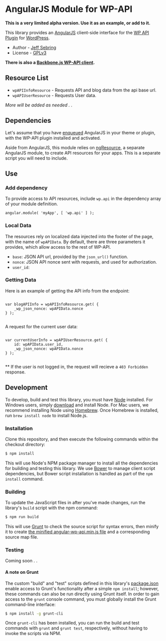 AngularJS Module for WP-API
============================

**This is a very limited alpha version. Use it as an example, or add to it.**

This library provides an [AngularJS](https://angularjs.org/) client-side interface for the [WP API Plugin](https://github.com/WP-API/WP-API) for [WordPress](http://wordpress.org).

* Author - [Jeff Sebring](http://jeffsebring.com)
* License - [GPLv3](http://www.gnu.org/licenses/gpl-3.0.html)


**There is also a [Backbone.js WP-API client](https://github.com/WP-API/client-js).**

## Resource List

* `wpAPIInfoResource` - Requests API and blog data from the api base url.
* `wpAPIUserResource` - Requests User data.

*More will be added as needed . .*

## Dependencies

Let's assume that you have [enqueued](http://codex.wordpress.org/Function_Reference/wp_enqueue_script) AngularJS in your theme or plugin, with the WP-API plugin installed and activated.

Aside from AngularJS, this module relies on [ngResource](https://github.com/angular/bower-angular-resource), a separate AngularJS module, to create API resources for your apps. This is a separate script you will need to include.


## Use

### Add dependency

To provide access to API resources, include `wp.api` in the dependency array of your module definition.

```
angular.module( 'myApp', [ 'wp.api' ] );

```


### Local Data

The resources rely on localized data injected into the footer of the page, with the name of `wpAPIData`. By default, there are three parameters it provides, which allow access to the rest of WP-API.

* `base`: JSON API url, provided by the `json_url()` function.
* `nonce`: JSON API nonce sent with requests, and used for authorization.
* `user_id`: 

### Getting Data

Here is an example of getting the API info from the endpoint:


```

var blogAPIInfo = wpAPIInfoResource.get( {
	_wp_json_nonce: wpAPIData.nonce
} );


```

A request for the current user data:

```

var currentUserInfo = wpAPIUserResource.get( {
	id: wpAPIData.user_id,
	_wp_json_nonce: wpAPIData.nonce
} );


```

** If the user is not logged in, the request will recieve a `403 Forbidden` response.


## Development

To develop, build and test this library, you must have [Node](http://nodejs.org) installed. For Windows users, simply [download](http://nodejs.org/download/) and install Node. For Mac users, we recommend installing Node using [Homebrew](http://mxcl.github.com/homebrew/). Once Homebrew is installed, run `brew install node` to install Node.js.


### Installation

Clone this repository, and then execute the following commands within the checkout directory:

```bash
$ npm install
```

This will use Node's NPM package manager to install all the dependencies for building and testing this library. We use [Bower](http://bower.io) to manage client script dependencies, but Bower script installation is handled as part of the `npm install` command.


### Building

To update the JavaScript files in after you've made changes, run the library's `build` script with the npm command:

```bash
$ npm run build
```

This will use [Grunt](http://gruntjs.com) to check the source script for syntax errors, then minify it to create [the minified angular-wp-api.min.js file](angular-wp-api.min.js) and a corresponding source map file.


### Testing

Coming soon . .


#### A note on Grunt

The custom "build" and "test" scripts defined in this library's [package.json](package.json) enable access to Grunt's functionality after a simple `npm install`; however, these commands can also be run directly using Grunt itself. In order to gain access to the `grunt` console command, you must globally install the Grunt command-line interface:

```bash
$ npm install -g grunt-cli
```

Once `grunt-cli` has been installed, you can run the build and test commands with `grunt` and `grunt test`, respectively, without having to invoke the scripts via NPM.
